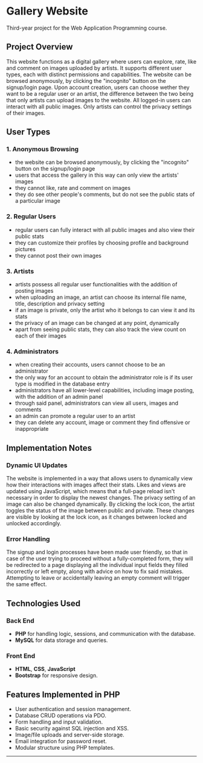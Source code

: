 # Gallery Website
Third-year project for the Web Application Programming course.

## Project Overview

This website functions as a digital gallery where users can explore, rate, like and comment on images uploaded by artists. It supports different user types, each with distinct permissions and capabilities.
The website can be browsed anonymously, by clicking the "incognito" button on the signup/login page.
Upon account creation, users can choose wether they want to be a regular user or an artist, the difference between the two being that only artists can upload images to the website.
All logged-in users can interact with all public images. Only artists can control the privacy settings of their images.

## User Types

### 1. Anonymous Browsing
- the website can be browsed anonymously, by clicking the "incognito" button on the signup/login page
- users that access the gallery in this way can only view the artists' images
- they cannot like, rate and comment on images
- they do see other people's comments, but do not see the public stats of a particular image

### 2. Regular Users
- regular users can fully interact with all public images and also view their public stats
- they can customize their profiles by choosing profile and background pictures
- they cannot post their own images

### 3. Artists
- artists possess all regular user functionalities with the addition of posting images
- when uploading an image, an artist can choose its internal file name, title, description and privacy setting
- if an image is private, only the artist who it belongs to can view it and its stats
- the privacy of an image can be changed at any point, dynamically
- apart from seeing public stats, they can also track the view count on each of their images

### 4. Administrators
- when creating their accounts, users cannot choose to be an administrator
- the only way for an account to obtain the administrator role is if its user type is modified in the database entry
- administrators have all lower-level capabilities, including image posting, with the addition of an admin panel
- through said panel, administrators can view all users, images and comments
- an admin can promote a regular user to an artist
- they can delete any account, image or comment they find offensive or inappropriate

## Implementation Notes

### Dynamic UI Updates
The website is implemented in a way that allows users to dynamically view how their interactions with images affect their stats. Likes and views are updated using JavaScript, which means that a full-page reload isn't necessary in order to display the newest changes.
The privacy setting of an image can also be changed dynamically. By clicking the lock icon, the artist toggles the status of the image between public and private. These changes are visible by looking at the lock icon, as it changes between locked and unlocked accordingly.

### Error Handling
The signup and login processes have been made user friendly, so that in case of the user trying to proceed without a fully-completed form, they will be redirected to a page displaying all the individual input fields they filled incorrectly or left empty, along with advice on how to fix said mistakes. Attempting to leave or accidentally leaving an empty comment will trigger the same effect.

## Technologies Used

### Back End
- **PHP** for handling logic, sessions, and communication with the database.
- **MySQL** for data storage and queries.

### Front End
- **HTML**, **CSS**, **JavaScript**
- **Bootstrap** for responsive design.

## Features Implemented in PHP
- User authentication and session management.
- Database CRUD operations via PDO.
- Form handling and input validation.
- Basic security against SQL injection and XSS.
- Image/file uploads and server-side storage.
- Email integration for password reset.
- Modular structure using PHP templates.

---


